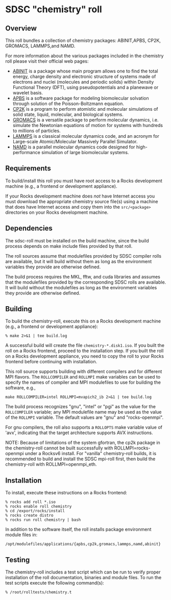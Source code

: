 # SDSC "chemistry" roll

## Overview

This roll bundles a collection of chemistry packages: ABINIT,APBS, CP2K, GROMACS,
LAMMPS,and NAMD.

For more information about the various packages included in the chemistry roll
please visit their official web pages:

- <a href="http://www.abinit.irg" target="_blank">ABINIT</a> is a package whose main program allows one to find the total energy, charge density and electronic structure of systems made of electrons and nuclei (molecules and periodic solids) within Density Functional Theory (DFT), using pseudopotentials and a planewave or wavelet basis.
- <a href="http://www.poissonboltzmann.org/apbs/" target="_blank">APBS</a> is a software package for modeling biomolecular solvation through solution of the Poisson-Boltzmann equation.
- <a href="http://www.cp2k.org" target="_blank">CP2K</a> is a program to perform atomistic and molecular simulations of solid state, liquid, molecular, and biological systems.
- <a href="http://www.gromacs.org" target="_blank">GROMACS</a> is a versatile package to perform molecular dynamics, i.e. simulate the Newtonian equations of motion for systems with hundreds to millions of particles.
- <a href="http://lammps.sandia.gov" target="_blank">LAMMPS</a> is a classical molecular dynamics code, and an acronym for Large-scale Atomic/Molecular Massively Parallel Simulator.
- <a href="http://www.ks.uiuc.edu/Research/namd/" target="_blank">NAMD</a> is a parallel molecular dynamics code designed for high-performance simulation of large biomolecular systems.


## Requirements

To build/install this roll you must have root access to a Rocks development
machine (e.g., a frontend or development appliance).

If your Rocks development machine does *not* have Internet access you must
download the appropriate chemistry source file(s) using a machine that does have
Internet access and copy them into the `src/<package>` directories on your Rocks
development machine.


## Dependencies

The sdsc-roll must be installed on the build machine, since the build process
depends on make include files provided by that roll.

The roll sources assume that modulefiles provided by SDSC compiler
rolls are available, but it will build without them as long as the environment
variables they provide are otherwise defined.

The build process requires the MKL, fftw, and cuda libraries and assumes that
the modulefiles provided by the corresponding SDSC rolls are available.  It
will build without the modulefiles as long as the environment variables they
provide are otherwise defined.


## Building

To build the chemistry-roll, execute this on a Rocks development
machine (e.g., a frontend or development appliance):

```shell
% make 2>&1 | tee build.log
```

A successful build will create the file `chemistry-*.disk1.iso`.  If you built the
roll on a Rocks frontend, proceed to the installation step. If you built the
roll on a Rocks development appliance, you need to copy the roll to your Rocks
frontend before continuing with installation.

This roll source supports building with different compilers and for different
MPI flavors.  The `ROLLCOMPILER` and `ROLLMPI` make variables can be used to
specify the names of compiler and MPI modulefiles to use for building the
software, e.g.,

```shell
make ROLLCOMPILER=intel ROLLMPI=mvapich2_ib 2>&1 | tee build.log
```

The build process recognizes "gnu", "intel" or "pgi" as the value for the
`ROLLCOMPILER` variable; any MPI modulefile name may be used as the value of
the `ROLLMPI` variable.  The default values are "gnu" and "rocks-openmpi".

For gnu compilers, the roll also supports a `ROLLOPTS` make variable value of
'avx', indicating that the target architecture supports AVX instructions.

NOTE: Because of limitations of the system gfortran, the cp2k package in the
chemistry-roll cannot be built successfully with ROLLMPI=rocks-openmpi under
a Rocksv6 install.  For "vanilla" chemistry-roll builds, it is recommended
to build and install the SDSC mpi-roll first, then build the chemistry-roll
with ROLLMPI=openmpi_eth.


## Installation

To install, execute these instructions on a Rocks frontend:

```shell
% rocks add roll *.iso
% rocks enable roll chemistry
% cd /export/rocks/install
% rocks create distro
% rocks run roll chemistry | bash
```

In addition to the software itself, the roll installs package environment
module files in:

```shell
/opt/modulefiles/applications/{apbs,cp2k,gromacs,lammps,namd,abinit}
```


## Testing

The chemistry-roll includes a test script which can be run to verify proper
installation of the roll documentation, binaries and module files. To
run the test scripts execute the following command(s):

```shell
% /root/rolltests/chemistry.t 
```
